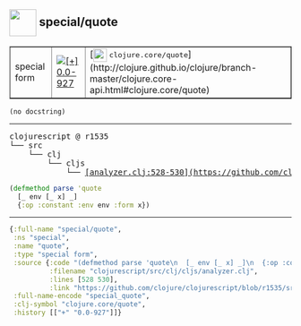 ## <img width="48px" valign="middle" src="http://i.imgur.com/Hi20huC.png"> special/quote

 <table border="1">
<tr>
<td>special form</td>
<td><a href="https://github.com/cljsinfo/api-refs/tree/0.0-927"><img valign="middle" alt="[+] 0.0-927" src="https://img.shields.io/badge/+-0.0--927-lightgrey.svg"></a> </td>
<td>
[<img height="24px" valign="middle" src="http://i.imgur.com/1GjPKvB.png"> <samp>clojure.core/quote</samp>](http://clojure.github.io/clojure/branch-master/clojure.core-api.html#clojure.core/quote)
</td>
</tr>
</table>

 <samp>
</samp>

```
(no docstring)
```

---

 <pre>
clojurescript @ r1535
└── src
    └── clj
        └── cljs
            └── <ins>[analyzer.clj:528-530](https://github.com/clojure/clojurescript/blob/r1535/src/clj/cljs/analyzer.clj#L528-L530)</ins>
</pre>

```clj
(defmethod parse 'quote
  [_ env [_ x] _]
  {:op :constant :env env :form x})
```


---

```clj
{:full-name "special/quote",
 :ns "special",
 :name "quote",
 :type "special form",
 :source {:code "(defmethod parse 'quote\n  [_ env [_ x] _]\n  {:op :constant :env env :form x})",
          :filename "clojurescript/src/clj/cljs/analyzer.clj",
          :lines [528 530],
          :link "https://github.com/clojure/clojurescript/blob/r1535/src/clj/cljs/analyzer.clj#L528-L530"},
 :full-name-encode "special_quote",
 :clj-symbol "clojure.core/quote",
 :history [["+" "0.0-927"]]}

```
